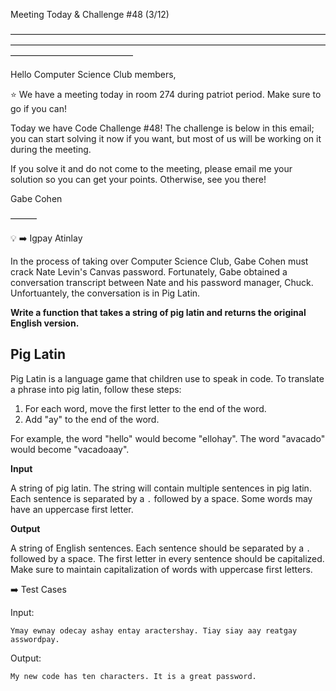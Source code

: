 Meeting Today & Challenge #48 (3/12)

——————————————————————————————————————————————————————————————————————————————————————

Hello Computer Science Club members,

⭐️ We have a meeting today in room 274 during patriot period.
Make sure to go if you can!

Today we have Code Challenge #48! The challenge is below in this email; you can start solving it now if you want, but most of us will be working on it during the meeting. 

If you solve it and do not come to the meeting, please email me your solution so you can get your points. Otherwise, see you there!

Gabe Cohen

———

💡 ➡️ Igpay Atinlay

In the process of taking over Computer Science Club, Gabe Cohen must crack Nate Levin's Canvas password. Fortunately, Gabe obtained a conversation transcript between Nate and his password manager, Chuck. Unfortuantely, the conversation is in Pig Latin.

**Write a function that takes a string of pig latin and returns the original English version.**

## Pig Latin

Pig Latin is a language game that children use to speak in code. To translate a phrase into pig latin, follow these steps:
1. For each word, move the first letter to the end of the word.
2. Add "ay" to the end of the word.

For example, the word "hello" would become "ellohay".
The word "avacado" would become "vacadoaay".

**Input**

A string of pig latin. 
The string will contain multiple sentences in pig latin.
Each sentence is separated by a ```.``` followed by a space.
Some words may have an uppercase first letter.

**Output**

A string of English sentences. Each sentence should be separated by a ```.``` followed by a space.
The first letter in every sentence should be capitalized.
Make sure to maintain capitalization of words with uppercase first letters.

➡️ Test Cases

Input:
```
Ymay ewnay odecay ashay entay aractershay. Tiay siay aay reatgay asswordpay.
```

Output:

```
My new code has ten characters. It is a great password.
```
